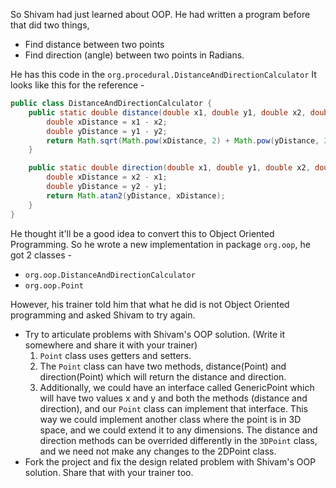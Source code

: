 So Shivam had just learned about OOP. He had written a program before that did two things,
- Find distance between two points
- Find direction (angle) between two points in Radians.

He has this code in the `org.procedural.DistanceAndDirectionCalculator` It looks like this for the reference - 

```java
public class DistanceAndDirectionCalculator {
    public static double distance(double x1, double y1, double x2, double y2) {
        double xDistance = x1 - x2;
        double yDistance = y1 - y2;
        return Math.sqrt(Math.pow(xDistance, 2) + Math.pow(yDistance, 2));
    }

    public static double direction(double x1, double y1, double x2, double y2) {
        double xDistance = x2 - x1;
        double yDistance = y2 - y1;
        return Math.atan2(yDistance, xDistance);
    }
}
```
He thought it'll be a good idea to convert this to Object Oriented Programming. So he wrote a new implementation in package `org.oop`, he got 2 classes - 
- `org.oop.DistanceAndDirectionCalculator`
- `org.oop.Point`

However, his trainer told him that what he did is not Object Oriented programming and asked Shivam to try again. 
- Try to articulate problems with Shivam's OOP solution. (Write it somewhere and share it with your trainer)
    1. `Point` class uses getters and setters.
    2. The `Point` class can have two methods, distance(Point) and direction(Point) which will return the distance and direction.
    3. Additionally, we could have an interface called GenericPoint which will have two values x and y and both the methods (distance and direction), and our `Point` class can implement that interface. 
       This way we could implement another class where the point is in 3D space, and we could extend it to any dimensions. The distance and direction methods can be overrided differently in the `3DPoint` class, and we need not make any changes to the 2DPoint class.
- Fork the project and fix the design related problem with Shivam's OOP solution. Share that with your trainer too.